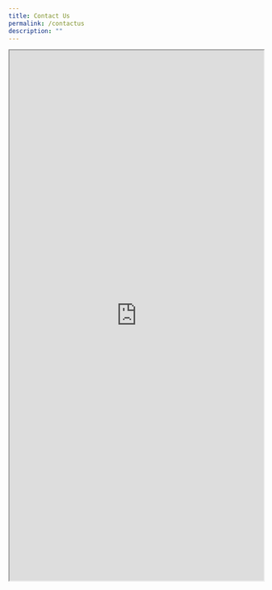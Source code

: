 ```yaml
---
title: Contact Us
permalink: /contactus
description: ""
---
```




<div class="row">
	<div class="col is-12">
		<iframe id="iframe" src="https://form.gov.sg/610e731cdc77d900129c73c5" style="width:100%;height:1050px"></iframe>
	</div>
	</div>